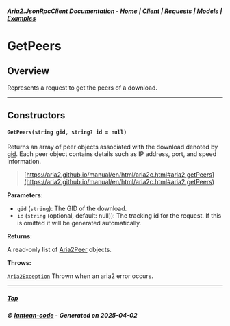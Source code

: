 ##### Aria2.JsonRpcClient Documentation  - [Home](index.md) | [Client](client.md) | [Requests](requests.md) | [Models](models.md) | [Examples](examples.md)

# GetPeers

## Overview

Represents a request to get the peers of a download.

---

## Constructors
#### `GetPeers(string gid, string? id = null)`

Returns an array of peer objects associated with the download denoted by [gid](#GetPeers_string_gid__string__id___null_gid).
Each peer object contains details such as IP address, port, and speed information.

> [https://aria2.github.io/manual/en/html/aria2c.html#aria2.getPeers](https://aria2.github.io/manual/en/html/aria2c.html#aria2.getPeers)

**Parameters:**
<a id="GetPeers_string_gid__string__id___null_gid"></a>
- `gid` (`string`): The GID of the download.
<a id="GetPeers_string_gid__string__id___null_id"></a>
- `id` (`string` (optional, default: null)): The tracking id for the request. If this is omitted it will be generated automatically.

**Returns:**

A read-only list of [Aria2Peer](model_Aria2Peer.md) objects.

**Throws:**

[`Aria2Exception`](Aria2Exception.md)
Thrown when an aria2 error occurs.

---




##### [Top](#top)
##### © [lantean-code](https://github.com/lantean-code) - _Generated on 2025-04-02_
